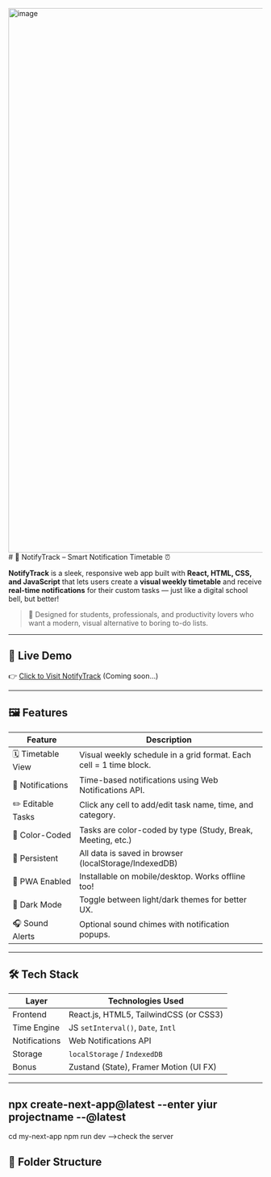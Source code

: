 <img width="1920" height="1080" alt="image" src="https://github.com/user-attachments/assets/688b71bc-f48b-4082-bd44-8f23f00bd057" /># 🧭 NotifyTrack – Smart Notification Timetable ⏰

**NotifyTrack** is a sleek, responsive web app built with **React, HTML, CSS, and JavaScript** that lets users create a **visual weekly timetable** and receive **real-time notifications** for their custom tasks — just like a digital school bell, but better!

> 🧠 Designed for students, professionals, and productivity lovers who want a modern, visual alternative to boring to-do lists.

---

## 🚀 Live Demo

👉 [Click to Visit NotifyTrack](#) (Coming soon…)

---

## 🖼️ Features

| Feature | Description |
|--------|-------------|
| 🗓️ Timetable View | Visual weekly schedule in a grid format. Each cell = 1 time block. |
| 🔔 Notifications | Time-based notifications using Web Notifications API. |
| ✏️ Editable Tasks | Click any cell to add/edit task name, time, and category. |
| 🎨 Color-Coded | Tasks are color-coded by type (Study, Break, Meeting, etc.) |
| 💾 Persistent | All data is saved in browser (localStorage/IndexedDB) |
| 📱 PWA Enabled | Installable on mobile/desktop. Works offline too! |
| 🌙 Dark Mode | Toggle between light/dark themes for better UX. |
| 🎧 Sound Alerts | Optional sound chimes with notification popups. |

---

## 🛠️ Tech Stack

| Layer        | Technologies Used                     |
|-------------|----------------------------------------|
| Frontend     | React.js, HTML5, TailwindCSS (or CSS3) |
| Time Engine  | JS `setInterval()`, `Date`, `Intl`     |
| Notifications| Web Notifications API                 |
| Storage      | `localStorage` / `IndexedDB`          |
| Bonus        | Zustand (State), Framer Motion (UI FX) |

---
## npx create-next-app@latest --enter yiur projectname --@latest
cd my-next-app
npm run dev -->check the server
## 📂 Folder Structure

